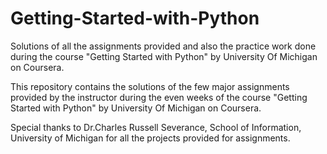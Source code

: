 # Getting-Started-with-Python

Solutions of all the assignments provided and also the practice work done during the course "Getting Started with Python" by University Of Michigan on Coursera.

This repository contains the solutions of the few major assignments provided by the instructor during the even weeks of the course "Getting Started with Python" by University Of Michigan on Coursera.

Special thanks to Dr.Charles Russell Severance, School of Information, University of Michigan for all the projects provided for assignments.
